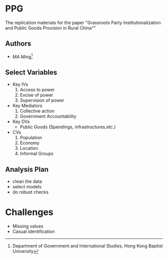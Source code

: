# PPG

The replication materials for the paper "Grassroots Party Institutionalization and Public Goods Provision in Rural China""

## Authors

-   MA Ming[^1]

[^1]: Department of Government and International Studies, Hong Kong Baptist University

## Select Variables

-   Key IVs
    1.  Access to power
    2.  Excise of power
    3.  Supervision of power
-   Key Mediators
    1.  Collective action
    2.  Government Accountability
-   Key DVs
    -   Public Goods (Spendings, infrastructures,etc.)
-   CVs
    1. Population
    2. Economy
    3. Location
    4. Informal Groups

## Analysis Plan
- clean the data
- select models
- do robust checks

# Challenges
- Missing values
- Casual identification